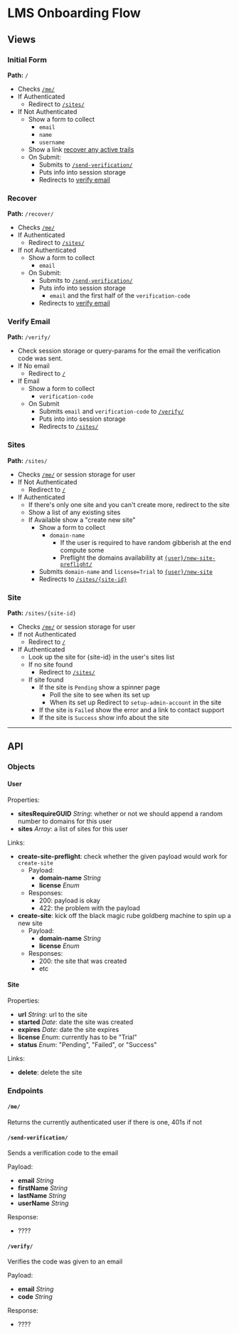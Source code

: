 # LMS Onboarding Flow

## Views

### Initial Form

**Path:** `/`

- Checks [`/me/`](#me)
- If Authenticated
	- Redirect to [`/sites/`](#sites)
- If Not Authenticated
	- Show a form to collect
		- `email`
		- `name`
		- `username`
	- Show a link [recover any active trails](#recover)
	- On Submit:
		- Submits to [`/send-verification/`](#send-verification)
		- Puts info into session storage
		- Redirects to [verify email](#verify-email)

### Recover

**Path:** `/recover/`

- Checks [`/me/`](#me)
- If Authenticated
	- Redirect to [`/sites/`](#sites)
- If not Authenticated
	- Show a form to collect
		- `email`
	- On Submit:
		- Submits to [`/send-verification/`](#send-verification)
		- Puts info into session storage
			- `email` and the first half of the `verification-code`
		- Redirects to [verify email](#verify-email)

### Verify Email

**Path:** `/verify/`

- Check session storage or query-params for the email the verification code was sent.
- If No email
	- Redirect to [`/`](#initial-form)
- If Email
	- Show a form to collect
		- `verification-code`
	- On Submit
		- Submits `email` and `verification-code` to [`/verify/`](#verify)
		- Puts into into session storage
		- Redirects to [`/sites/`](#sites)

### Sites

**Path:** `/sites/`

- Checks [`/me/`](#me) or session storage for user
- If Not Authenticated
	- Redirect to [`/`](#initial-form)
- If Authenticated
	- If there's only one site and you can't create more, redirect to the site
	- Show a list of any existing sites
	- If Available show a "create new site"
		- Show a form to collect
			- `domain-name`
				- If the user is required to have random gibberish at the end compute some
				- Preflight the domains availability at [`{user}/new-site-preflight/`](#usernew-site-preflight)
		- Submits `domain-name` and `license=Trial` to [`{user}/new-site`](#usernew-site)
		- Redirects to [`/sites/{site-id}`](#site)

### Site

**Path:** `/sites/{site-id}`

- Checks [`/me/`](#me) or session storage for user
- If not Authenticated
	- Redirect to [`/`](#initial-form)
- If Authenticated
	- Look up the site for {site-id} in the user's sites list
	- If no site found
		- Redirect to [`/sites/`](#sites)
	- If site found
		- If the site is `Pending` show a spinner page
			- Poll the site to see when its set up
			- When its set up Redirect to `setup-admin-account` in the site
		- If the site is `Failed` show the error and a link to contact support
		- If the site is `Success` show info about the site

*************************

## API

### Objects

#### User

Properties:

- **sitesRequireGUID** *String*: whether or not we should append a random number to domains for this user
- **sites** *Array*: a list of sites for this user

Links:

- **create-site-preflight**: check whether the given payload would work for `create-site`
	- Payload:
		- **domain-name** *String*
		- **license** *Enum*
	- Responses:
		- 200: payload is okay
		- 422: the problem with the payload
- **create-site**: kick off the black magic rube goldberg machine to spin up a new site
	- Payload:
		- **domain-name** *String*
		- **license** *Enum*
	- Responses:
		- 200: the site that was created
		- etc


#### Site

Properties:

- **url** *String*: url to the site
- **started** *Date*: date the site was created
- **expires** *Date*: date the site expires
- **license** *Enum*: currently has to be "Trial"
- **status** *Enum*: "Pending", "Failed", or "Success"

Links:

- **delete**: delete the site

### Endpoints

#### `/me/`

Returns the currently authenticated user if there is one, 401s if not

#### `/send-verification/`

Sends a verification code to the email

Payload:

- **email** *String*
- **firstName** *String*
- **lastName** *String*
- **userName** *String*

Response:

- ????

#### `/verify/`

Verifies the code was given to an email

Payload:

- **email** *String*
- **code** *String*

Response:

- ????
